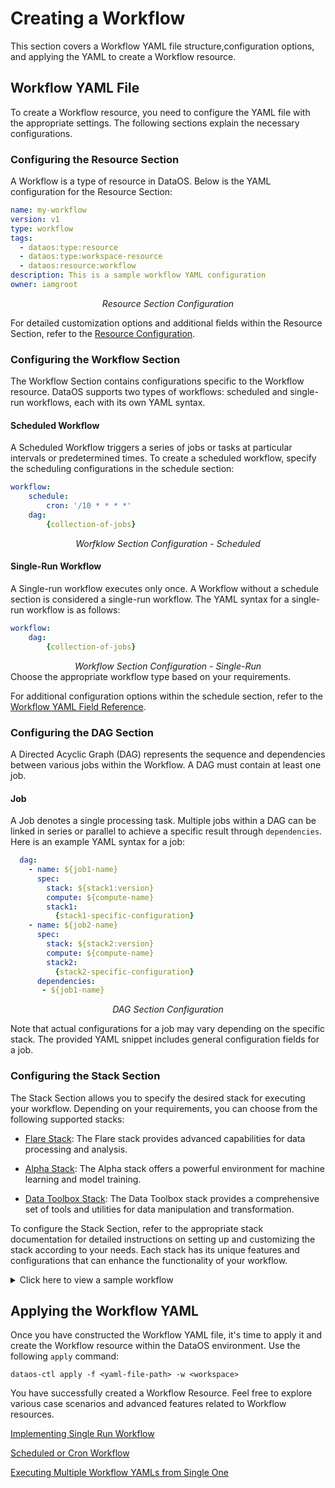 # Creating a Workflow

This section covers a Workflow YAML file structure,configuration options, and applying the YAML to create a Workflow resource.

## Workflow YAML File

To create a Workflow resource, you need to configure the YAML file with the appropriate settings. The following sections explain the necessary configurations.

### **Configuring the Resource Section**

A Workflow is a type of resource in DataOS. Below is the YAML configuration for the Resource Section:
```yaml
name: my-workflow 
version: v1 
type: workflow 
tags: 
  - dataos:type:resource
  - dataos:type:workspace-resource
  - dataos:resource:workflow
description: This is a sample workflow YAML configuration 
owner: iamgroot 
```
<center><i>Resource Section Configuration</i></center>

For detailed customization options and additional fields within the Resource Section, refer to the [Resource Configuration](../../resources.md).

### **Configuring the Workflow Section**

The Workflow Section contains configurations specific to the Workflow resource. DataOS supports two types of workflows: scheduled and single-run workflows, each with its own YAML syntax.

#### **Scheduled Workflow**

A Scheduled Workflow triggers a series of jobs or tasks at particular intervals or predetermined times. To create a scheduled workflow, specify the scheduling configurations in the schedule section:
```yaml
workflow: 
    schedule: 
        cron: '/10 * * * *' 
    dag: 
        {collection-of-jobs}
```
<center><i>Worfklow Section Configuration - Scheduled</i></center>

#### **Single-Run Workflow**

A Single-run workflow executes only once. A Workflow without a schedule section is considered a single-run workflow. The YAML syntax for a single-run workflow is as follows:
```yaml
workflow: 
    dag: 
        {collection-of-jobs}
```
<center><i>Workflow Section Configuration - Single-Run</i></center>
Choose the appropriate workflow type based on your requirements.

For additional configuration options within the schedule section, refer to the [Workflow YAML Field Reference](./workflow_yaml_field_reference.md).

### **Configuring the DAG Section**

A Directed Acyclic Graph (DAG) represents the sequence and dependencies between various jobs within the Workflow. A DAG must contain at least one job.

#### **Job**

A Job denotes a single processing task. Multiple jobs within a DAG can be linked in series or parallel to achieve a specific result through `dependencies`. Here is an example YAML syntax for a job:
```yaml
  dag: 
    - name: ${job1-name} 
      spec: 
        stack: ${stack1:version} 
        compute: ${compute-name} 
        stack1: 
          {stack1-specific-configuration}
    - name: ${job2-name} 
      spec: 
        stack: ${stack2:version} 
        compute: ${compute-name} 
        stack2: 
          {stack2-specific-configuration}
      dependencies: 
       - ${job1-name}
```
<center><i>DAG Section Configuration</i></center>

Note that actual configurations for a job may vary depending on the specific stack. The provided YAML snippet includes general configuration fields for a job.

### **Configuring the Stack Section**

The Stack Section allows you to specify the desired stack for executing your workflow. Depending on your requirements, you can choose from the following supported stacks:

- [Flare Stack](../stacks/flare.md): The Flare stack provides advanced capabilities for data processing and analysis.

- [Alpha Stack](../stacks/alpha.md): The Alpha stack offers a powerful environment for machine learning and model training.

- [Data Toolbox Stack](../stacks/data_toolbox.md): The Data Toolbox stack provides a comprehensive set of tools and utilities for data manipulation and transformation.

To configure the Stack Section, refer to the appropriate stack documentation for detailed instructions on setting up and customizing the stack according to your needs. Each stack has its unique features and configurations that can enhance the functionality of your workflow.


<details>
<summary>
Click here to view a sample workflow
</summary>
The sample workflow is ingests product data from the thirdparty01 depot and store it in the icebase depot. This workflow leverages the Flare stack to efficiently execute the necessary data ingestion tasks. The provided YAML code snippet outlines the configuration and specifications of this workflow.

```yaml
# Resource Section
version: v1
name: cnt-product-demo-01
type: workflow
tags:
- Connect
- Product
description: The workflow ingests product data from dropzone into raw zone

# Workflow Section (Single-run)
workflow:
  title: Connect Product
  dag: # DAG of Jobs
  - name: product-01
    title: Product Dimension Ingester
    description: The job ingests product data from dropzone into raw zone
    spec:
      tags:
      - Connect
      - Product
      stack: flare:3.0
      compute: runnable-default
      envs:
        FLARE_AUDIT_MODE: LOG
# Stack Section (Flare)
      flare:
        job:
          explain: true
          inputs:
           - name: product_connect
             dataset: dataos://thirdparty01:none/product
             format: csv
             schemaPath: dataos://thirdparty01:none/schemas/avsc/product.avsc
          logLevel: INFO
          outputs:
            - name: products
              dataset: dataos://icebase:retail/product?acl=rw
              format: Iceberg
              description: Customer data ingested from external csv
              options:
                saveMode: append
                sort:
                  mode: partition
                  columns:
                    - name: version
                      order: desc                            
                iceberg:
                  properties:
                    write.format.default: parquet
                    write.metadata.compression-codec: gzip
                  partitionSpec:
                    - type: identity
                      column: version
              tags:
                - Connect
                - Product
              title: Product Source Data
          steps:
          - sequence:
              - name: products
                doc: Pick all columns from products and add version as yyyyMMddHHmm formatted
                  timestamp.
                sql: SELECT *, date_format(now(), 'yyyyMMddHHmm') as version, now() as
                  ts_product FROM product_connect LIMIT 10
```
</details>


## Applying the Workflow YAML

Once you have constructed the Workflow YAML file, it's time to apply it and create the Workflow resource within the DataOS environment. Use the following `apply` command:

```shell
dataos-ctl apply -f <yaml-file-path> -w <workspace>
```

You have successfully created a Workflow Resource. Feel free to explore various case scenarios and advanced features related to Workflow resources.

[Implementing Single Run Workflow](./single_run_workflow.md)

[Scheduled or Cron Workflow](./scheduled_or_cron_workflow.md)

[Executing Multiple Workflow YAMLs from Single One](./executing_multiple_workflow_yamls_from_single_one.md)
